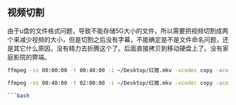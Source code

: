 
## 视频切割

由于u盘的文件格式问题，导致不能存储5G大小的文件，所以需要把视频切割成两个来减少视频的大小，但是切割之后没有字幕，不能确定是不是文件命名问题，还是其它什么原因，没有精力去折腾这个了。后面直接拷贝到移动硬盘上了。没有家庭影院的弊端。


```bash
ffmpeg -ss 00:00:00 -t 00:40:00 -i ~/Desktop/红猪.mkv -vcodec copy -acodec copy redpig-1.mkv

ffmpeg -ss 00:40:00 -t 02:00:00 -i ~/Desktop/红猪.mkv -vcodec copy -acodec copy redpig-2.mkv

```bash